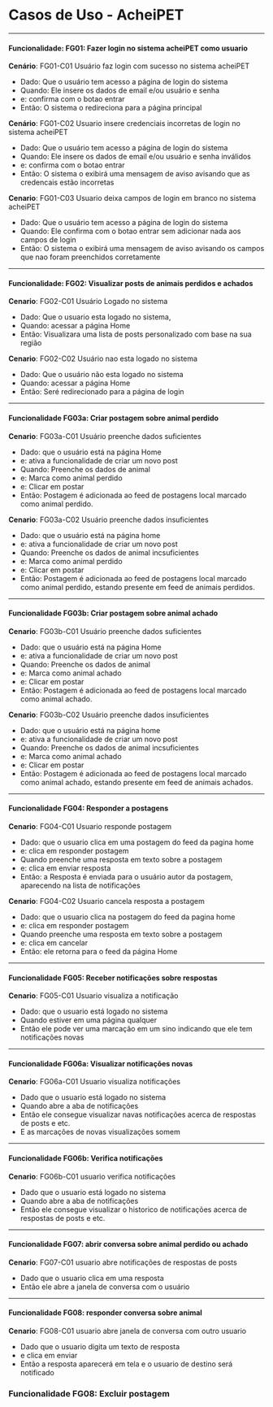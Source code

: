 # Casos de Uso - AcheiPET

-----
#### Funcionalidade: FG01: Fazer login no sistema acheiPET como usuario

**Cenário**: FG01-C01 Usuário faz login com sucesso no sistema acheiPET
* Dado: Que o usuário tem acesso a página de login do sistema
* Quando: Ele insere os dados de email e/ou usuário e senha
* e: confirma com o botao entrar
* Então: O sistema o redireciona para a página principal

**Cenário**: FG01-C02 Usuario insere credenciais incorretas de login no sistema acheiPET
* Dado: Que o usuário tem acesso a página de login do sistema
* Quando: Ele insere os dados de email e/ou usuário e senha inválidos
* e: confirma com o botao entrar
* Então: O sistema o exibirá uma mensagem de aviso avisando que as credencais estão incorretas

**Cenario**: FG01-C03 Usuario deixa campos de login em branco no sistema acheiPET
* Dado: Que o usuário tem acesso a página de login do sistema
* Quando: Ele  confirma com o botao entrar sem adicionar nada aos campos de login
* Então: O sistema o exibirá uma mensagem de aviso avisando os campos que nao foram preenchidos corretamente

-----
#### Funcionalidade: FG02: Visualizar posts de animais perdidos e achados

**Cenario**: FG02-C01 Usuário Logado no sistema
* Dado: Que o usuario esta logado no sistema,
* Quando: acessar a página Home
* Então: Visualizara uma lista de posts personalizado com base na sua região

**Cenario**: FG02-C02 Usuário nao esta logado no sistema
* Dado: Que o usuário não esta logado no sistema
* Quando: acessar a página Home
* Então: Seré redirecionado para a página de login

-----


#### Funcionalidade FG03a: Criar postagem sobre animal perdido

**Cenario**: FG03a-C01 Usuário preenche dados suficientes
* Dado: que o usuário está na página Home
* e: ativa a funcionalidade de criar um novo post
* Quando: Preenche os dados de animal
* e: Marca como animal perdido
* e: Clicar em postar
* Então: Postagem é adicionada ao feed de postagens local marcado como animal perdido.

**Cenario**: FG03a-C02 Usuário preenche dados insuficientes
* Dado: que o usuário está na página home
* e: ativa a funcionalidade de criar um novo post
* Quando: Preenche os dados de animal incsuficientes
* e: Marca como animal perdido
* e: Clicar em postar
* Então: Postagem é adicionada ao feed de postagens local marcado como animal perdido, estando presente em feed de animais perdidos.

-----
#### Funcionalidade FG03b: Criar postagem sobre animal achado

**Cenario**: FG03b-C01 Usuário preenche dados suficientes
* Dado: que o usuário está na página Home
* e: ativa a funcionalidade de criar um novo post
* Quando: Preenche os dados de animal
* e: Marca como animal achado
* e: Clicar em postar
* Então: Postagem é adicionada ao feed de postagens local marcado como animal achado.

**Cenario**: FG03b-C02 Usuário preenche dados insuficientes
* Dado: que o usuário está na página home
* e: ativa a funcionalidade de criar um novo post
* Quando: Preenche os dados de animal incsuficientes
* e: Marca como animal achado
* e: Clicar em postar
* Então: Postagem é adicionada ao feed de postagens local marcado como animal achado, estando presente em feed de animais achados.

-----
#### Funcionalidade FG04: Responder a postagens

**Cenario**: FG04-C01 Usuario responde postagem 
* Dado: que o usuario clica em uma postagem do feed da pagina home
* e: clica em responder postagem
* Quando preenche uma resposta em texto sobre a postagem
* e: clica em enviar resposta
* Então: a Resposta é enviada para o usuário autor da postagem, aparecendo na lista de notificações


**Cenario**: FG04-C02 Usuario cancela resposta a postagem
* Dado: que o usuario clica na postagem do feed da pagina home
* e: clica em responder postagem
* Quando preenche uma resposta em texto sobre a postagem
* e: clica em cancelar
* Então: ele retorna para o feed da página Home

-----
#### Funcionalidade FG05: Receber notificações sobre respostas

**Cenario**: FG05-C01 Usuario visualiza a notificação
* Dado: que o usuario está logado no sistema
* Quando estiver em uma página qualquer
* Então ele pode ver uma marcação em um sino indicando que ele tem notificações novas

-----
#### Funcionalidade FG06a: Visualizar notificações novas 
**Cenario**: FG06a-C01 Usuario visualiza notificações
* Dado que o usuario está logado no sistema
* Quando abre a aba de notificações
* Então ele consegue visualizar navas notificações acerca de respostas de posts e etc.
* E as marcações de novas visualizações somem

-----
#### Funcionalidade FG06b: Verifica notificações
**Cenario**: FG06b-C01 usuario verifica notificações
* Dado que o usuario está logado no sistema
* Quando abre a aba de notificações
* Então ele consegue visualizar o historico de notificações acerca de respostas de posts e etc.

-----
#### Funcionalidade FG07: abrir conversa sobre animal perdido ou achado
**Cenario**: FG07-C01 usuario abre notificações de respostas de posts
* Dado que o usuario clica em uma resposta
* Então ele abre a janela de conversa com o usuário

-----
#### Funcionalidade FG08: responder conversa sobre animal
**Cenario**: FG08-C01 usuario abre janela de conversa com outro usuario
* Dado que o usuario digita um texto de resposta
* e clica em enviar
* Então a resposta aparecerá em tela e o usuario de destino será notificado


### Funcionalidade FG08: Excluir postagem
